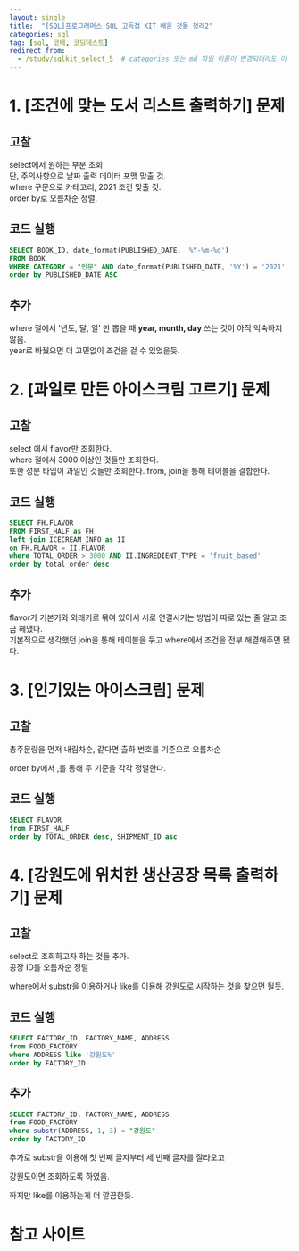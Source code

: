 ```yaml
---
layout: single
title:  "[SQL]프로그래머스 SQL 고득점 KIT 배운 것들 정리2"
categories: sql
tag: [sql, 코테, 코딩테스트]
redirect_from:
  - /study/sqlkit_select_5  # categories 또는 md 파일 이름이 변경되더라도 이 포스트로 올 수 있도록 redirect
---
```



# 1. [조건에 맞는 도서 리스트 출력하기] 문제

## 고찰
select에서 원하는 부분 조회  
단, 주의사항으로 날짜 출력 데이터 포맷 맞출 것.  
where 구문으로 카테고리, 2021 조건 맞출 것.  
order by로 오름차순 정렬.

## 코드 실행
```sql
SELECT BOOK_ID, date_format(PUBLISHED_DATE, '%Y-%m-%d')
FROM BOOK
WHERE CATEGORY = "인문" AND date_format(PUBLISHED_DATE, '%Y') = '2021'
order by PUBLISHED_DATE ASC
```

## 추가
where 절에서 '년도, 달, 일' 만 뽑을 때 **year, month, day** 쓰는 것이 아직 익숙하지 않음.  
year로 바꿨으면 더 고민없이 조건을 걸 수 있었을듯.

# 2. [과일로 만든 아이스크림 고르기] 문제

## 고찰

select 에서 flavor만 조회한다.  
where 절에서 3000 이상인 것들만 조회한다.  
또한 성분 타입이 과일인 것들만 조회한다.
from, join을 통해 테이블을 결합한다.

## 코드 실행

```sql
SELECT FH.FLAVOR
FROM FIRST_HALF as FH
left join ICECREAM_INFO as II
on FH.FLAVOR = II.FLAVOR
where TOTAL_ORDER > 3000 AND II.INGREDIENT_TYPE = 'fruit_based'
order by total_order desc
```
## 추가

flavor가 기본키와 외래키로 묶여 있어서 서로 연결시키는 방법이 따로 있는 줄 알고 조금 헤맸다.  
기본적으로 생각했던 join을 통해 테이블을 묶고 where에서 조건을 전부 해결해주면 됐다.  


# 3. [인기있는 아이스크림] 문제

## 고찰

총주문량을 먼저 내림차순, 같다면 출하 번호를 기준으로 오름차순  

order by에서 ,를 통해 두 기준을 각각 정렬한다.

## 코드 실행
```sql
SELECT FLAVOR
from FIRST_HALF 
order by TOTAL_ORDER desc, SHIPMENT_ID asc
```

# 4. [강원도에 위치한 생산공장 목록 출력하기] 문제

## 고찰
select로 조회하고자 하는 것들 추가.  
공장 ID를 오름차순 정렬

where에서 substr을 이용하거나 like를 이용해 강원도로 시작하는 것을 찾으면 될듯.  

## 코드 실행
```sql
SELECT FACTORY_ID, FACTORY_NAME, ADDRESS
from FOOD_FACTORY
where ADDRESS like '강원도%'
order by FACTORY_ID
```
## 추가

```sql
SELECT FACTORY_ID, FACTORY_NAME, ADDRESS
from FOOD_FACTORY
where substr(ADDRESS, 1, 3) = "강원도"
order by FACTORY_ID
```

추가로 substr을 이용해 첫 번째 글자부터 세 번째 글자를 잘라오고  

강원도이면 조회하도록 하였음.  

하지만 like를 이용하는게 더 깔끔한듯.

# 참고 사이트
